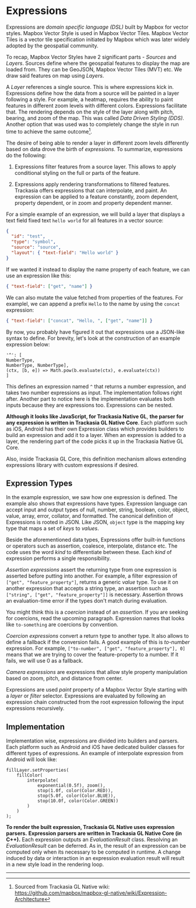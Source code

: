 # Expressions

Expressions are *domain specific language (DSL)* built by Mapbox for
vector styles. Mapbox Vector Style is used in Mapbox Vector Tiles.
Mapbox Vector Tiles is a vector tile specification initiated by Mapbox
which was later widely adopted by the geospatial community.

To recap, Mapbox Vector Styles have 2 significant parts - *Sources* and *Layers*.
Sources define where the geospatial features to display the map are loaded from. 
They can be GeoJSON, Mapbox Vector Tiles (MVT) etc. We draw said features
on map using *Layers*. 

A *Layer* references a single source. This is where expressions kick in. 
Expressions define how the data from a source will be painted in a layer 
following a style. For example, a heatmap, requires the ability to paint 
features in different zoom levels with different colors. Expressions 
facilitate that. The rendering depends on the style of the layer along with 
pitch, bearing, and zoom of the map. This was called *Data Driven Styling (DDS)*. 
Another option that was used was to completely change the style in run time to 
achieve the same outcome[^17].

The desire of being able to render a layer in different zoom levels
differently based on data drove the birth of *expressions*. To
summarize, expressions do the following:

1.  Expressions filter features from a source layer. This allows to
    apply conditional styling on the full or parts of the feature.

2.  Expressions apply rendering transformations to filtered features.
    Trackasia offers expressions that can interpolate, and paint. An
    expression can be applied to a feature constantly, zoom dependent,
    property dependent, or in zoom and property dependent manner.

For a simple example of an expression, we will build a layer that displays
a text field fixed text `hello world` for all features in a vector source:

```json
{
  "id": "test",
  "type": "symbol",
  "source": "source",
  "layout": { "text-field": "Hello world" }
}
```

If we wanted it instead to display the name property of each feature, 
we can use an expression like this:

```json
{ "text-field": ["get", "name"] }
```

We can also mutate the value fetched from properties of the features. For
examplel, we can append a prefix `Hello` to the name by using the `concat`
expression:

```json
{ "text-field": ["concat", "Hello, ", ["get", "name"]] }
```

By now, you probably have figured it out that expressions use a JSON-like 
syntax to define. For brevity, let's look at the construction of an example 
expression below:

```
'^': [
NumberType,
NumberType, NumberType],
(ctx, [b, e]) => Math.pow(b.evaluate(ctx), e.evaluate(ctx))
]
```

This defines an expression named `^` that returns a number
expression, and takes two number expressions as input. The
implementation follows right after. Another part to notice here is the
implementation evaluates both inputs because they are expressions too.
Expressions can be nested.

**Although it looks like JavaScript, for Trackasia Native GL**, **the
parser for any expression is written in Trackasia GL Native Core**. Each
platform such as iOS, Android has their own Expression class which
provides builders to build an expression and add it to a layer. When an
expression is added to a layer, the rendering part of the code picks it
up in the Trackasia Native GL Core.

Also, inside Trackasia GL Core, this definition mechanism allows
extending expressions library with custom expressions if desired.

## Expression Types

In the example expression, we saw how one expression is defined. The
example also shows that expressions have types. Expression language can
accept input and output types of null, number, string, boolean, color,
object, value, array, error, collator, and formatted. The canonical 
definition of Expressions is rooted in JSON. Like JSON, `object` type 
is the mapping key type that maps a set of *keys* to *values*.

Beside the aforementioned data types, Expressions offer built-in functions
or operators such as assertion, coalesce, interpolate, distance etc. 
The code uses the word *kind* to differentiate between these. 
Each *kind* of expression performs a single responsibility.

*Assertion expressions* assert the returning type from one expression is
asserted before putting into another. For example, a filter expression
of `["get", "feature_property"]`, returns a generic *value* type. To
use it on another expression that accepts a string type, an assertion
such as `["string", ["get", "feature_property"]]` is necessary.
Assertion throws an evaluation-time error if the types don't match
during evaluation. 

You might think this is a *coercion* instead of an *assertion*. If you are 
seeking for coercions, read the upcoming paragraph. Expression names 
that looks like `to-something` are coercions by convention.

*Coercion expressions* convert a return type to another type. It also
allows to define a fallback if the conversion fails. A good example of
this is *to-number* expression. For example, `["to-number", ["get",
"feature_property"], 0]` means that we are trying to cover the
feature-property to a number. If it fails, we will use 0 as a fallback.

*Camera expressions* are expressions that allow style property
manipulation based on zoom, pitch, and distance from center.

Expressions are used *paint* property of a Mapbox Vector Style starting
with a *layer* or *filter* selector. Expressions are evaluated by following an
expression chain constructed from the root expression following the
input expressions recursively.

## Implementation

Implementation wise, expressions are divided into builders and parsers.
Each platform such as Android and iOS have dedicated builder classes for
different types of expressions. An example of interpolate expression
from Android will look like:

```
fillLayer.setProperties(
    fillColor(
        interpolate(
            exponential(0.5f), zoom(),
            stop(1.0f, color(Color.RED)),
            stop(5.0f, color(Color.BLUE)),
            stop(10.0f, color(Color.GREEN))
        )
    )
);
```

**To render the built expression, Trackasia GL Native uses expression
parsers.** **Expression parsers are written in Trackasia GL Native Core
(in C++).** Each expression outputs an *EvaluationResult* class.
Resolving an *EvaluationResult* can be deferred. As in, the result of an
expression can be computed only when its necessary to be computed in
runtime. A change induced by data or interaction in an expression
evaluation result will result in a new style load in the rendering loop.

___________________

[^17]: Sourced from Trackasia GL Native wiki:
    <https://github.com/mapbox/mapbox-gl-native/wiki/Expression-Architecture>
